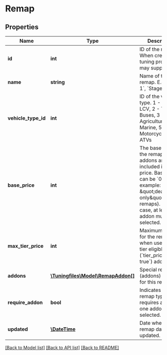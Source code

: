 # Remap

## Properties
Name | Type | Description | Notes
------------ | ------------- | ------------- | -------------
**id** | **int** | ID of the remap. When creating a tuning project, you may supply this id | [optional] 
**name** | **string** | Name of the remap. E.g. &#x60;Stage 1&#x60;, &#x60;Stage 2&#x60;, etc. | [optional] 
**vehicle_type_id** | **int** | ID of the vehicle type. 1 - Cars &amp; LCV, 2 - Trucks &amp; Buses, 3 - Agriculture, 4 - Marine, 5 - Motorcycles &amp; ATVs | [optional] 
**base_price** | **int** | The base price of the remap. No addons are included in this price. Base price can be &#x60;0&#x60; (for example: \&quot;deactivation only\&quot; remaps). In this case, at least one addon must be selected. | [optional] 
**max_tier_price** | **int** | Maximum price for the remap when used with tier eligible (&#x60;tier_price &#x3D; true&#x60;) addons. | [optional] 
**addons** | [**\Tuningfiles\Model\RemapAddon[]**](RemapAddon.md) | Special requests (addons) available for this remap. | [optional] 
**require_addon** | **bool** | Indicates if this remap type requires at least one addon to be selected. | [optional] 
**updated** | [**\DateTime**](\DateTime.md) | Date when this remap data was updated. | [optional] 

[[Back to Model list]](../../README.md#documentation-for-models) [[Back to API list]](../../README.md#documentation-for-api-endpoints) [[Back to README]](../../README.md)

